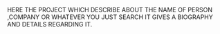 HERE THE PROJECT WHICH DESCRIBE ABOUT THE NAME OF PERSON ,COMPANY OR WHATEVER YOU JUST SEARCH IT GIVES A BIOGRAPHY AND DETAILS REGARDING IT.
